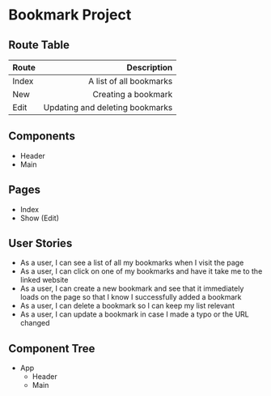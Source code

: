 # Bookmark Project
## Route Table

| Route         | Description   | 
| ------------- | -------------:| 
| Index      | A list of all bookmarks |
| New | Creating a bookmark |
| Edit      | Updating and deleting bookmarks |

## Components 

- Header
- Main

## Pages
- Index
- Show (Edit)

## User Stories
- As a user, I can see a list of all my bookmarks when I visit the page
- As a user, I can click on one of my bookmarks and have it take me to the linked website
- As a user, I can create a new bookmark and see that it immediately loads on the page so that I know I successfully added a bookmark
- As a user, I can delete a bookmark so I can keep my list relevant
- As a user, I can update a bookmark in case I made a typo or the URL changed

## Component Tree
- App
  - Header
  - Main
   
